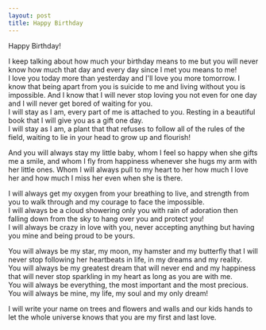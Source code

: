 ```yaml
---
layout: post
title: Happy Birthday
---
```


Happy Birthday!

I keep talking about how much your birthday means to me but you will never know how much that day and every day since I met you means to me!  
I love you today more than yesterday and I'll love you more tomorrow. I know that being apart from you is suicide to me and living without you is impossible. And I know that I will never stop loving you not even for one day and I will never get bored of waiting for you.  
I will stay as I am, every part of me is attached to you. Resting in a beautiful book that I will give you as a gift one day.  
I will stay as I am, a plant that that refuses to follow all of the rules of the field, waiting to lie in your head to grow up and flourish!  


And you will always stay my little baby, whom I feel so happy when she gifts me a smile, and whom I fly from happiness whenever she hugs my arm with her little ones. Whom I will always pull to my heart to her how much I love her and how much I miss her even when she is there.  


I will always get my oxygen from your breathing to live, and strength from you to walk through and my courage to face the impossible.  
I will always be a cloud showering only you with rain of adoration then falling down from the sky to hang over you and protect you!  
I will always be crazy in love with you, never accepting anything but having you mine and being proud to be yours.  


You will always be my star, my moon, my hamster and my butterfly that I will never stop following her heartbeats in life, in my dreams and my reality.  
You will always be my greatest dream that will never end and my happiness that will never stop sparkling in my heart as long as you are with me.  
You will always be everything, the most important and the most precious.  
You will always be mine, my life, my soul and my only dream!  


I will write your name on trees and flowers and walls and our kids hands to let the whole universe knows that you are my first and last love.
